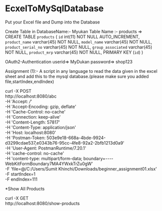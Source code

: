 # EcxelToMySqlDatabase
Put your Excel file and Dump into the Database

Create Table in DatabaseName:- Myukan
                Table Name :- products
=>                
   CREATE TABLE `products` (
  `id` int(11) NOT NULL AUTO_INCREMENT,
  `product_name` varchar(45) NOT NULL,
  `model_name` varchar(45) NOT NULL,
  `product_serial_no` varchar(45) NOT NULL,
  `group_associated` varchar(45) NOT NULL,
  `product_mrp` varchar(45) NOT NULL,
  PRIMARY KEY (`id`)
) 

OAuth2-Authentication userid=> MyDukan
                     password=> shop123
              
              
Assignment (1):-  A script in any language to read the data given in the excel sheet and add this to the mysql database.(please make sure you added file,startIndex,endIndex) 


 curl -X POST \
  http://localhost:8080/abc \
  -H 'Accept: */*' \
  -H 'Accept-Encoding: gzip, deflate' \
  -H 'Cache-Control: no-cache' \
  -H 'Connection: keep-alive' \
  -H 'Content-Length: 57817' \
  -H 'Content-Type: application/json' \
  -H 'Host: localhost:8080' \
  -H 'Postman-Token: 503e9e18-668a-4bde-9924-d3299cdae537,e0343b76-95cc-4fe8-92a2-2bfb1213d0a9' \
  -H 'User-Agent: PostmanRuntime/7.20.1' \
  -H 'cache-control: no-cache' \
  -H 'content-type: multipart/form-data; boundary=----WebKitFormBoundary7MA4YWxkTrZu0gW' \
  -F 'file=@/C:/Users/Sumit Khinchi/Downloads/beginner_assignment01.xlsx' \
  -F startIndex=1 \
  -F endIndex=111
  
  
  
*Show All Products

curl -X GET \
  http://localhost:8080/show-products 



                


